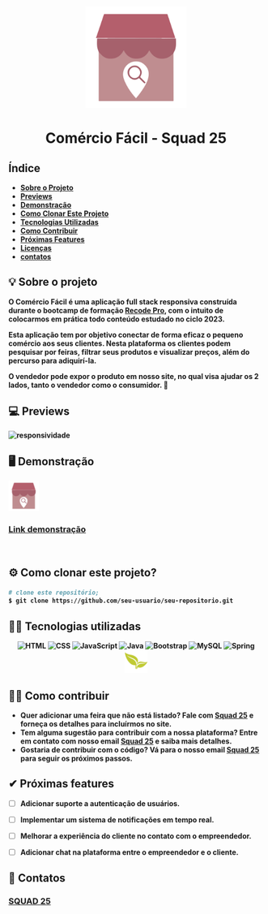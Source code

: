 <div align="center">
<img src="https://github.com/montesuma10/M-dulo-4---Desenvolvimento-de-Sistemas---N-vel-2/blob/main/logo.png" height="200">
  <h1><strong>Comércio Fácil -  Squad 25<strong</h1>
</div>
    
## Índice
- [Sobre o Projeto](#sobre-o-projeto)
- [Previews](#previews)
- [Demonstração](#demonstracao)
- [Como Clonar Este Projeto](#como-clonar-este-projeto)
- [Tecnologias Utilizadas](#tecnologias-utilizadas)
- [Como Contribuir](#como-contribuir)
- [Próximas Features](#proximas-features)
- [Licenças](#licencas)
- [contatos](#contatos)

## 💡 Sobre o projeto <a name="sobre-o-projeto"></a>


O **Comércio Fácil** é uma aplicação full stack responsiva construída durante o bootcamp de formação [Recode Pro](https://recodepro.org.br/ "Site da Recode Pro"), com o intuito de colocarmos em prática todo conteúdo estudado no ciclo 2023.



Esta aplicação tem por objetivo conectar de forma eficaz o pequeno comércio aos seus clientes.
Nesta plataforma os clientes podem pesquisar por feiras, filtrar seus produtos e visualizar preços, além do percurso para adiquirí-la.

O vendedor pode expor o produto em nosso site, no qual visa ajudar os 2 lados, tanto o vendedor como o consumidor. 🛒
<br>

## 💻 Previews <a name="previews"></a>


![responsividade](https://github.com/squad25-recodePro23/comercioFacil-squad25/assets/85527665/ccb3e406-1578-4afb-8a32-45d74bf16142)

## 🖥 Demonstração <a name="demonstracao"></a>


<img src="https://github.com/montesuma10/M-dulo-4---Desenvolvimento-de-Sistemas---N-vel-2/blob/main/logo.png" height="60"> 

### [**Link demonstração**](https://comerciofacil.onrender.com/)
<br>

## ⚙ Como clonar este projeto? <a name="como-clonar-este-projeto"></a>


```bash
# clone este repositório;
$ git clone https://github.com/seu-usuario/seu-repositorio.git


```

## 👨‍💻 Tecnologias utilizadas <a name="tecnologias-utilizadas"></a>


<div align="center">
  <img src="https://cdn.jsdelivr.net/gh/devicons/devicon/icons/html5/html5-original-wordmark.svg" height="40" title='HTML'>
  <img src="https://cdn.jsdelivr.net/gh/devicons/devicon/icons/css3/css3-original-wordmark.svg" height="40" title='CSS'>
  <img src="https://cdn.jsdelivr.net/gh/devicons/devicon/icons/javascript/javascript-original.svg" height="40" title='JavaScript'>
  <img src="https://cdn.jsdelivr.net/gh/devicons/devicon/icons/java/java-original-wordmark.svg" height="40" title='Java'>  
  <img src="https://cdn.jsdelivr.net/gh/devicons/devicon/icons/bootstrap/bootstrap-original-wordmark.svg" height="40" title='Bootstrap'>
  <img src="https://cdn.jsdelivr.net/gh/devicons/devicon/icons/mysql/mysql-original.svg" height="40" title='MySQL'>
  <img src="https://cdn.jsdelivr.net/gh/devicons/devicon/icons/spring/spring-original.svg" height="40" title='Spring'>
  <img src="https://github.com/montesuma10/M-dulo-4---Desenvolvimento-de-Sistemas---N-vel-2/blob/main/thymeleaf.png" height="45" title='Thymeleaf'>                  
</div>


## 🙋‍♂️ Como contribuir <a name="como-contribuir"></a>


- Quer adicionar uma feira  que não está listado? Fale com [Squad 25](mailto:squad25.recode2023@gmail.com) e forneça os detalhes para incluírmos no site.
- Tem alguma sugestão para contribuir com a nossa plataforma? Entre em contato com nosso email [Squad 25](mailto:squad25.recode2023@gmail.com) e saiba mais detalhes.
- Gostaria de contribuir com o código? Vá para o nosso email [Squad 25](mailto:squad25.recode2023@gmail.com) para seguir os próximos passos.



## ✔ Próximas features <a name="proximas-features"></a>


- [ ] Adicionar suporte a autenticação de usuários.
- [ ] Implementar um sistema de notificações em tempo real.
- [ ] Melhorar a experiência do cliente no contato com o empreendedor.
- [ ] Adicionar chat na plataforma entre o empreendedor e o cliente.


## 📩 Contatos <a name="contatos"></a>
 ### [**SQUAD 25**](https://github.com/squad25-recodePro2023#-nossos-contatos)
